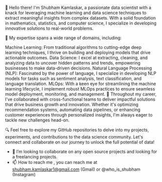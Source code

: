 👋 Hello there! I'm Shubham Kamlaskar, a passionate data scientist with a knack for leveraging machine learning and data science techniques to extract meaningful insights from complex datasets. With a solid foundation in mathematics, statistics, and computer science, I specialize in developing innovative solutions to real-world problems.

🧠 My expertise spans a wide range of domains, including:

Machine Learning: From traditional algorithms to cutting-edge deep learning techniques, I thrive on building and deploying models that drive actionable outcomes.
Data Science: I excel at extracting, cleaning, and analyzing data to uncover hidden patterns and trends, empowering businesses to make data-driven decisions.
Natural Language Processing (NLP): Fascinated by the power of language, I specialize in developing NLP models for tasks such as sentiment analysis, text classification, and language translation.
MLOps: With a keen eye for streamlining the machine learning lifecycle, I implement robust MLOps practices to ensure seamless model deployment, monitoring, and management.
🚀 Throughout my career, I've collaborated with cross-functional teams to deliver impactful solutions that drive business growth and innovation. Whether it's optimizing recommendation systems, automating data pipelines, or enhancing customer experiences through personalized insights, I'm always eager to tackle new challenges head-on.

🔍 Feel free to explore my GitHub repositories to delve into my projects, experiments, and contributions to the data science community. Let's connect and collaborate on our journey to unlock the full potential of data!


- 💞️ I’m looking to collaborate on any open source projects and looking for a freelancing projects.
- 📫 How to reach me , you can reach me at shubham.kamlaskar1@gmail.com (Gmail) or @who_is_shubham (Instagram)

<!---
shubham-kamlaskar/shubham-kamlaskar is a ✨ special ✨ repository because its `README.md` (this file) appears on your GitHub profile.
You can click the Preview link to take a look at your changes.
--->
